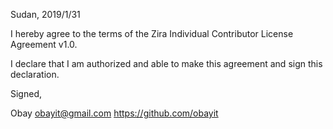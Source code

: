 Sudan, 2019/1/31

I hereby agree to the terms of the Zira Individual Contributor License
Agreement v1.0.

I declare that I am authorized and able to make this agreement and sign this
declaration.

Signed,

Obay obayit@gmail.com https://github.com/obayit

